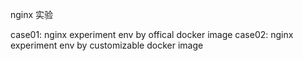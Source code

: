 nginx 实验

case01: nginx experiment env by offical docker image
case02: nginx experiment env by customizable docker image


